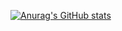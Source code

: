 [![Anurag's GitHub stats](https://github-readme-stats.vercel.app/api?username=ZiyangQian&count_private=true)](https://github.com/anuraghazra/github-readme-stats)
